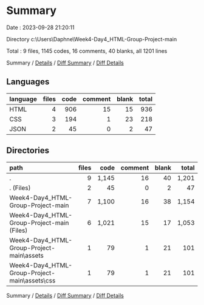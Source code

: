 # Summary

Date : 2023-09-28 21:20:11

Directory c:\\Users\\Daphne\\Week4-Day4_HTML-Group-Project-main

Total : 9 files,  1145 codes, 16 comments, 40 blanks, all 1201 lines

Summary / [Details](details.md) / [Diff Summary](diff.md) / [Diff Details](diff-details.md)

## Languages
| language | files | code | comment | blank | total |
| :--- | ---: | ---: | ---: | ---: | ---: |
| HTML | 4 | 906 | 15 | 15 | 936 |
| CSS | 3 | 194 | 1 | 23 | 218 |
| JSON | 2 | 45 | 0 | 2 | 47 |

## Directories
| path | files | code | comment | blank | total |
| :--- | ---: | ---: | ---: | ---: | ---: |
| . | 9 | 1,145 | 16 | 40 | 1,201 |
| . (Files) | 2 | 45 | 0 | 2 | 47 |
| Week4-Day4_HTML-Group-Project-main | 7 | 1,100 | 16 | 38 | 1,154 |
| Week4-Day4_HTML-Group-Project-main (Files) | 6 | 1,021 | 15 | 17 | 1,053 |
| Week4-Day4_HTML-Group-Project-main\\assets | 1 | 79 | 1 | 21 | 101 |
| Week4-Day4_HTML-Group-Project-main\\assets\\css | 1 | 79 | 1 | 21 | 101 |

Summary / [Details](details.md) / [Diff Summary](diff.md) / [Diff Details](diff-details.md)